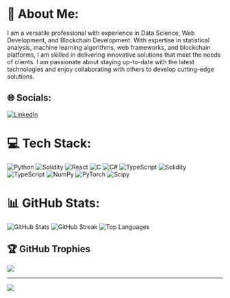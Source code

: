 # 💫 About Me:
I am a versatile professional with experience in Data Science, Web Development, and Blockchain Development. With expertise in statistical analysis, machine learning algorithms, web frameworks, and blockchain platforms, I am skilled in delivering innovative solutions that meet the needs of clients. I am passionate about staying up-to-date with the latest technologies and enjoy collaborating with others to develop cutting-edge solutions.


## 🌐 Socials:
[![LinkedIn](https://img.shields.io/badge/LinkedIn-%230077B5.svg?logo=linkedin&logoColor=white)](https://linkedin.com/in/https://www.linkedin.com/in/gilbert-nwabueze-b61b21222/) 

# 💻 Tech Stack:
![Python](https://img.shields.io/badge/python-3670A0?style=for-the-badge&logo=python&logoColor=ffdd54) ![Solidity](https://img.shields.io/badge/Solidity-%23363636.svg?style=for-the-badge&logo=solidity&logoColor=white) ![React](https://img.shields.io/badge/react-%2320232a.svg?style=for-the-badge&logo=react&logoColor=%2361DAFB) ![C](https://img.shields.io/badge/c-%2300599C.svg?style=for-the-badge&logo=c&logoColor=white) ![C#](https://img.shields.io/badge/c%23-%23239120.svg?style=for-the-badge&logo=c-sharp&logoColor=white) ![TypeScript](https://img.shields.io/badge/typescript-%23007ACC.svg?style=for-the-badge&logo=typescript&logoColor=white) ![Solidity](https://img.shields.io/badge/Solidity-%23363636.svg?style=for-the-badge&logo=solidity&logoColor=white) ![TypeScript](https://img.shields.io/badge/typescript-%23007ACC.svg?style=for-the-badge&logo=typescript&logoColor=white) ![NumPy](https://img.shields.io/badge/numpy-%23013243.svg?style=for-the-badge&logo=numpy&logoColor=white) ![PyTorch](https://img.shields.io/badge/PyTorch-%23EE4C2C.svg?style=for-the-badge&logo=PyTorch&logoColor=white) ![Scipy](https://img.shields.io/badge/SciPy-%230C55A5.svg?style=for-the-badge&logo=scipy&logoColor=%white)
# 📊 GitHub Stats:
![GitHub Stats](https://github-readme-stats.vercel.app/api?username=gilbert&theme=gruvbox&hide_border=false&include_all_commits=true&count_private=true)
![GitHub Streak](https://github-readme-streak-stats.herokuapp.com/?user=gilish-tech&theme=gruvbox&hide_border=false)
![Top Languages](https://github-readme-stats.vercel.app/api/top-langs/?username=gilish-tech&theme=gruvbox&hide_border=false&include_all_commits=false&count_private=true&layout=compact)

## 🏆 GitHub Trophies
![](https://github-profile-trophy.vercel.app/?username=izam-mohammed&theme=radical&no-frame=false&no-bg=true&margin-w=4)

---
[![](https://visitcount.itsvg.in/api?id=gilbert&icon=0&color=0)](https://visitcount.itsvg.in)

<!-- Proudly created with GPRM ( https://gprm.itsvg.in ) -->
